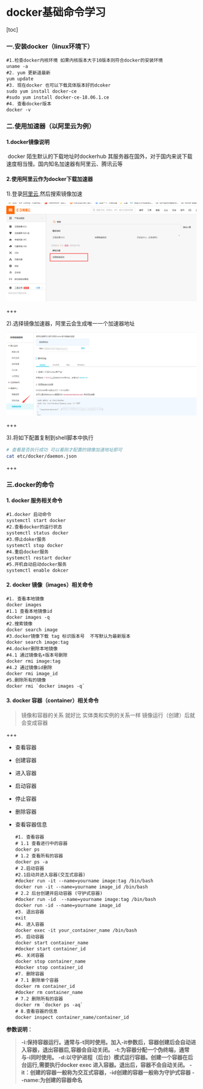 # 			docker基础命令学习

[toc]

### 一.安装docker（linux环境下）

```shell
#1.检查docker内核环境 如果内核版本大于10版本则符合docker的安装环境 
uname -a 
#2. yum 更新道最新
yum update
#3. 现在docker 也可以下载具体版本好的dcoker
sudo yum install docker-ce 
#sudo yum install docker-ce-18.06.1.ce  
#4. 查看docker版本
docker -v
```

### 二.使用加速器（以阿里云为例）

#### 1.docker镜像说明

​	docker 陌生默认的下载地址时dockerhub 其服务器在国外，对于国内来说下载速度相当慢。国内知名加速器有阿里云、腾讯云等

#### 2.使用阿里云作为docker下载加速器

1).登录[阿里云](https://www.aliyun.com/),然后搜索镜像加速

![](.\iamges\docker_ali_search.png)

+++

2).选择镜像加速器，阿里云会生成唯一一个加速器地址

![](.\iamges\docker_images.config.png)

+++

3).将如下配置复制到shell脚本中执行

```sh
# 查看是否执行成功 可以看刚才配置的镜像加速地址即可
cat etc/docker/daemon.json
```

+++

### 三.docker的命令

#### 1. docker 服务相关命令

```shell
#1.docker 启动命令
systemctl start docker
#2.查看docker的运行状态
systemctl status docker
#3.停止doker服务
systemctl stop docker
#4.重启docker服务
systemctl restart docker
#5.开机自动启动docker服务
systemctl enable dokcer
```

#### 2. docker 镜像（images）相关命令

```shell
#1. 查看本地镜像
docker images
#1.1 查看本地镜像id
docker images -q
#2.搜索镜像
docker search image
#3.docker镜像下载 tag 标识版本号  不写默认为最新版本
docker search image:tag
#4.docker删除本地镜像
#4.1 通过镜像名+版本号删除
docker rmi image:tag
#4.2 通过镜像id删除
docker rmi image_id
#5.删除所有的镜像
docker rmi `docker images -q`
```

#### 3. docker 容器（container）相关命令

> 镜像和容器的关系 就好比 实体类和实例的关系一样 镜像运行（创建）后就会变成容器

+++

- 查看容器

- 创建容器

- 进入容器

- 启动容器

- 停止容器

- 删除容器

- 查看容器信息

  ```shell
  #1. 查看容器
  # 1.1 查看进行中的容器
  docker ps
  # 1.2 查看所有的容器
  docker ps -a
  # 2.启动容器 
  #2.1启动并进入容器(交互式容器)
  #docker run -it --name=yourname image:tag /bin/bash
  docker run -it --name=yourname image_id /bin/bash
  # 2.2 后台创建并启动容器 (守护式容器)
  #docker run -id  --name=yourname image:tag /bin/bash
  docker run -id --name=yourname image_id
  #3. 退出容器
  exit
  #4. 进入容器
  docker exec -it your_container_name /bin/bash
  #5. 启动容器
  docker start container_name
  #docker start container_id
  #6. 关闭容器
  docker stop container_name
  #docker stop container_id
  #7. 删除容器
  # 7.1 删除单个容器
  docker rm container_id
  #docker rm container_name
  # 7.2 删除所有的容器
  docker rm `docker ps -aq`
  # 8.查看容器的信息
  docker inspect container_name/container_id
  ```

**参数说明**：

> **-i:保持容器运行。通常与-t同时使用。加入-it参数后，容器创建后会自动进入容器，退出容器后,容器会自动关闭。**
> 	**-t:为容器分配一个伪终端，通常与-i同时使用。**
> 	**-d:以守护进程（后台）模式运行容器。创建一个容器在后台运行,需要执行docker exec 进入容器。退出后，容器不会自动关闭。**
> 	**-it：创建的容器一般称为交互式容器，-id创建的容器一般称为守护式容器**
> 	**--name:为创建的容器命名**
>
> 





